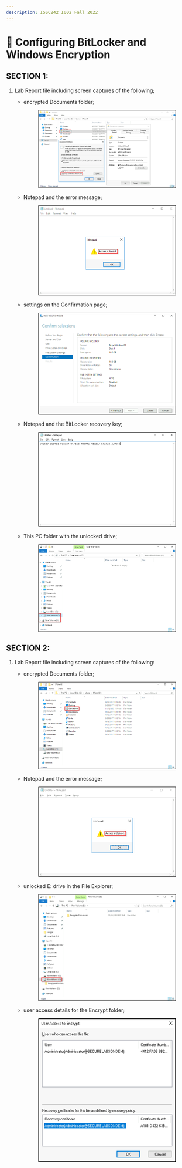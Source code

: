 ```yaml
---
description: ISSC242 I002 Fall 2022
---
```


# 👾 Configuring BitLocker and Windows Encryption



## SECTION 1:

1. Lab Report file including screen captures of the following;&#x20;
   *   encrypted Documents folder;&#x20;



       <figure><img src=".gitbook/assets/image (13) (2).png" alt=""><figcaption></figcaption></figure>
   *   Notepad and the error message;&#x20;



       <figure><img src=".gitbook/assets/image (17).png" alt=""><figcaption></figcaption></figure>
   *   settings on the Confirmation page;&#x20;



       <figure><img src=".gitbook/assets/image (2) (1).png" alt=""><figcaption></figcaption></figure>
   *   Notepad and the BitLocker recovery key;&#x20;



       <figure><img src=".gitbook/assets/image (16).png" alt=""><figcaption></figcaption></figure>
   *   This PC folder with the unlocked drive;&#x20;



       <figure><img src=".gitbook/assets/image (18) (1) (1).png" alt=""><figcaption></figcaption></figure>

## SECTION 2:

1. Lab Report file including screen captures of the following:
   *   encrypted Documents folder;

       &#x20;

       <figure><img src=".gitbook/assets/image (4) (3).png" alt=""><figcaption></figcaption></figure>
   *   Notepad and the error message;&#x20;



       <figure><img src=".gitbook/assets/image (15) (2).png" alt=""><figcaption></figcaption></figure>
   *   unlocked E: drive in the File Explorer;&#x20;



       <figure><img src=".gitbook/assets/image (21) (1).png" alt=""><figcaption></figcaption></figure>
   *   user access details for the Encrypt folder;



       <figure><img src=".gitbook/assets/image (10).png" alt=""><figcaption></figcaption></figure>
